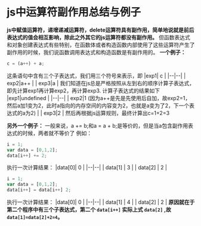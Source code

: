 # js中运算符副作用总结与例子

﻿**js中赋值运算符，递增递减运算符，delete运算符具有副作用，简单地说就是前后表达式的值会相互影响，除此之外其它的js运算符都没有副作用。**
但函数表达式和对象创建表达式有些特别，在函数体或者构造函数内部使用了这些运算符产生了副作用的时候，我们说函数调用表达式和构造函数是有副作用的。
**一个例子：**

```js
c = (a++) + a;
```
这条语句中含有三个子表达式，我们用三个符号来表示，即
|exp1| c |
|--|--|
|  exp2|a++  |
|  exp3|a  |
我们知道在js总是严格按照从左到右的顺序计算子表达式，即先计算exp1再计算exp2，再计算exp3.
计算子表达式的结果如下
|exp1|undefined  |
|--|--|
|  exp2|1 (因为a++是先是先使用后自加，故exp2=1，然后a加1变为2，此时a指向的内存空间的内容变为2，也就是a变为了2，下一个表达式的a为2) |
|  exp3|2  |
然后再根据js运算规则，最终计算出c=1+2=3

**另外一个例子：**
一般来说，a += b;和a = a + b;是等价的，但是当a包含副作用表达式的时候，两者就不等价了
例如：

```js
i = 1;
var data = [0,1,2];
data[i++] += 2; 
```
执行一次计算结果：
|data[0]| 0 |
|--|--|
| data[1] | 3 |
| data[2] | 2 |

```js
i = 1;
var data = [0,1,2];
data[i++] = data[i++] 2; 
```
执行一次计算结果：
|data[0]| 0 |
|--|--|
| data[1] | 4 |
| data[2] | 2 |
**原因就在于第二个程序中有三个子表达式，第二个 `data[i++]` 实际上式 `data[2]` ,故`data[1]=data[2]+2=4`。**


